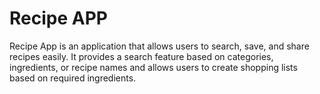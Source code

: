 # Recipe APP

Recipe App is an application that allows users to search, save, and share recipes easily. It provides a search feature based on categories, ingredients, or recipe names and allows users to create shopping lists based on required ingredients.

